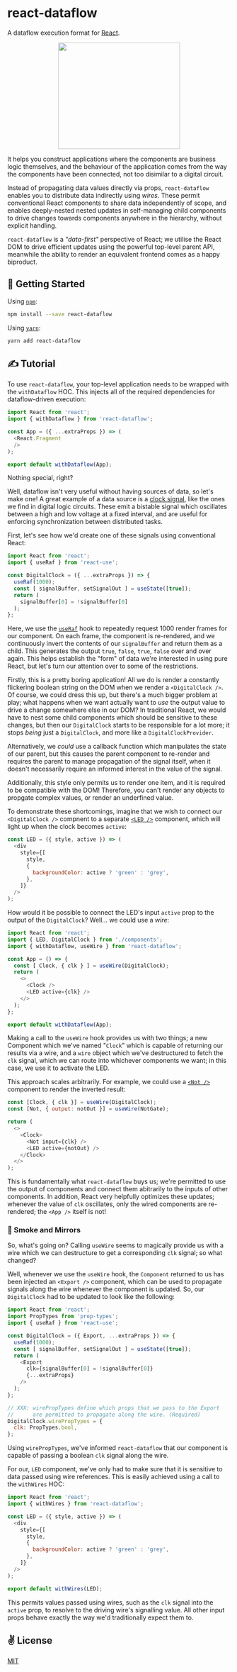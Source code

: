 # react-dataflow
A dataflow execution format for [React](https://reactjs.org/).

<p align="center">
  <img src="./assets/squiggly.png" width="275" height="240">
</p>

It helps you construct applications where the components are business logic themselves, and the behaviour of the application comes from the way the components have been connected, not too disimilar to a digital circuit.

Instead of propagating data values directly via props, `react-dataflow` enables you to distribute data indirectly using _wires_. These permit conventional React components to share data independently of scope, and enables deeply-nested nested updates in self-managing child components to drive changes towards components anywhere in the hierarchy, without explicit handling.

`react-dataflow` is a _"data-first"_ perspective of React; we utilise the React DOM to drive efficient updates using the powerful top-level parent API, meanwhile the ability to render an equivalent frontend comes as a happy biproduct.

## 🚀 Getting Started

Using [`npm`]():

```bash
npm install --save react-dataflow
```

Using [`yarn`]():

```bash
yarn add react-dataflow
```

## ✍️ Tutorial

To use `react-dataflow`, your top-level application needs to be wrapped with the `withDataflow` HOC. This injects all of the required dependencies for dataflow-driven execution:

```javascript
import React from 'react';
import { withDataflow } from 'react-dataflow';

const App = ({ ...extraProps }) => (
  <React.Fragment
  />
);

export default withDataflow(App);
```

Nothing special, right?

Well, dataflow isn't very useful without having sources of data, so let's make one! A great example of a data source is a [clock signal](https://en.wikipedia.org/wiki/Clock_signal), like the ones we find in digital logic circuits. These emit a bistable signal which oscillates between a high and low voltage at a fixed interval, and are useful for enforcing synchronization between distributed tasks.

First, let's see how we'd create one of these signals using conventional React:

```javascript
import React from 'react';
import { useRaf } from 'react-use';

const DigitalClock = ({ ...extraProps }) => {
  useRaf(1000);
  const [ signalBuffer, setSignalOut ] = useState([true]);
  return (
    signalBuffer[0] = !signalBuffer[0]
  );
};
```

Here, we use the [`useRaf`](https://github.com/streamich/react-use) hook to repeatedly request 1000 render frames for our component. On each frame, the component is re-rendered, and we continuously invert the contents of our `signalBuffer` and return them as a child. This generates the output `true`, `false`, `true`, `false` over and over again. This helps establish the "form" of data we're interested in using pure React, but let's turn our attention over to some of the restrictions.

Firstly, this is a pretty boring application! All we do is render a constantly flickering boolean string on the DOM when we render a `<DigitalClock />`. Of course, we could dress this up, but there's a much bigger problem at play; what happens when we want actually want to _use_ the output value to drive a change somewhere else in our DOM? In traditional React, we would have to nest some child components which should be sensitive to these changes, but then our `DigitalClock` starts to be responsible for a lot more; it stops _being_ just a `DigitalClock`, and more like a `DigitalClockProvider`.

Alternatively, we _could_ use a callback function which manipulates the state of our parent, but this causes the parent component to re-render and requires the parent to manage propagation of the signal itself, when it doesn't necessarily require an informed interest in the value of the signal.

Additionally, this style only permits us to render one item, and it is required to be compatible with the DOM! Therefore, you can't render any objects to propgate complex values, or render an underfined value.

To demonstrate these shortcomings, imagine that we wish to connect our `<DigitalClock />` compnent to a separate [`<LED />`](https://en.wikipedia.org/wiki/Light-emitting_diode) component, which will light up when the clock becomes `active`:

```javascript
const LED = ({ style, active }) => (
  <div
    style={[
      style,
      {
        backgroundColor: active ? 'green' : 'grey',
      },
    ]}
  />
);
```
How would it be possible to connect the LED's input `active` prop to the output of the `DigitalClock`? Well... we could use a _wire_:

```javascript
import React from 'react';
import { LED, DigitalClock } from './components';
import { withDataflow, useWire } from 'react-dataflow';

const App = () => {
  const [ Clock, { clk } ] = useWire(DigitalClock);
  return (
    <>
      <Clock />
      <LED active={clk} />
    </>
  );
};

export default withDataflow(App);
```

Making a call to the `useWire` hook provides us with two things; a new Component which we've named "`Clock`" which is capable of returning our results via a wire, and a `wire` object which we've destructured to fetch the `clk` signal, which we can route into whichever components we want; in this case, we use it to activate the LED.

This approach scales arbitrarily. For example, we could use a [`<Not />`](https://en.wikipedia.org/wiki/Inverter_(logic_gate)) component to render the inverted result:

```javascript
const [Clock, { clk }] = useWire(DigitalClock);
const [Not, { output: notOut }] = useWire(NotGate);

return (
  <>
    <Clock>
      <Not input={clk} />
      <LED active={notOut} />
    </Clock>
  </>
);
```

This is fundamentally what `react-dataflow` buys us; we're permitted to use the output of components and connect them abitrarily to the inputs of other components. In addition, React very helpfully optimizes these updates; whenever the value of `clk` oscillates, only the wired components are re-rendered; the `<App />` itself is not!

### 🔮 Smoke and Mirrors

So, what's going on? Calling `useWire` seems to magically provide us with a wire which we can destructure to get a corresponding `clk` signal; so what changed?

Well, whenever we use the `useWire` hook, the `Component` returned to us has been injected an `<Export />` component, which can be used to propagate signals along the wire whenever the component is updated. So, our `DigitalClock` had to be updated to look like the following:

```javascript
import React from 'react';
import PropTypes from 'prop-types';
import { useRaf } from 'react-use';

const DigitalClock = ({ Export, ...extraProps }) => {
  useRaf(1000);
  const [ signalBuffer, setSignalOut ] = useState([true]);
  return (
    <Export
      clk={signalBuffer[0] = !signalBuffer[0]}
      {...extraProps}
    />
  );
};

// XXX: wirePropTypes define which props that we pass to the Export
//      are permitted to propagate along the wire. (Required)
DigitalClock.wirePropTypes = {
  clk: PropTypes.bool,
};
```

Using `wirePropTypes`, we've informed `react-dataflow` that our component is capable of passing a boolean `clk` signal along the wire.

For our, `LED` component, we've only had to make sure that it is sensitive to data passed using wire references. This is easily achieved using a call to the `withWires` HOC:

```javascript
import React from 'react';
import { withWires } from 'react-dataflow';

const LED = ({ style, active }) => (
  <div
    style={[
      style,
      {
        backgroundColor: active ? 'green' : 'grey',
      },
    ]}
  />
);

export default withWires(LED);
```

This permits values passed using wires, such as the `clk` signal into the `active` prop, to resolve to the driving wire's signalling value. All other input props behave exactly the way we'd traditionally expect them to.

## ✌️ License
[MIT](https://opensource.org/licenses/MIT)
